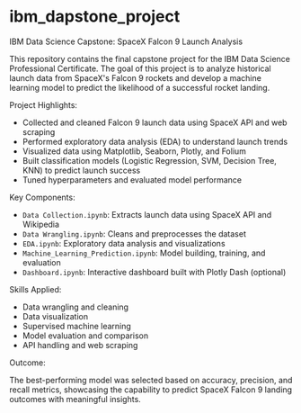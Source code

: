 # ibm_dapstone_project
IBM Data Science Capstone: SpaceX Falcon 9 Launch Analysis


This repository contains the final capstone project for the IBM Data Science Professional Certificate. The goal of this project is to analyze historical launch data from SpaceX's Falcon 9 rockets and develop a machine learning model to predict the likelihood of a successful rocket landing.

Project Highlights:

* Collected and cleaned Falcon 9 launch data using SpaceX API and web scraping
* Performed exploratory data analysis (EDA) to understand launch trends
* Visualized data using Matplotlib, Seaborn, Plotly, and Folium
* Built classification models (Logistic Regression, SVM, Decision Tree, KNN) to predict launch success
* Tuned hyperparameters and evaluated model performance

Key Components:

* `Data Collection.ipynb`: Extracts launch data using SpaceX API and Wikipedia
* `Data Wrangling.ipynb`: Cleans and preprocesses the dataset
* `EDA.ipynb`: Exploratory data analysis and visualizations
* `Machine_Learning_Prediction.ipynb`: Model building, training, and evaluation
* `Dashboard.ipynb`: Interactive dashboard built with Plotly Dash (optional)

 Skills Applied:

* Data wrangling and cleaning
* Data visualization
* Supervised machine learning
* Model evaluation and comparison
* API handling and web scraping

 Outcome:

The best-performing model was selected based on accuracy, precision, and recall metrics, showcasing the capability to predict SpaceX Falcon 9 landing outcomes with meaningful insights.

